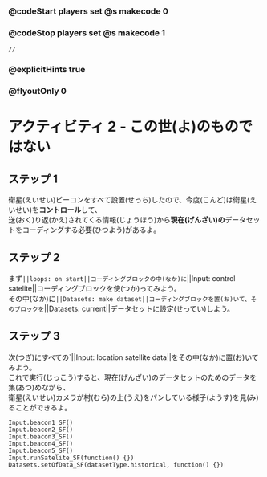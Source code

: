 ### @codeStart players set @s makecode 0
### @codeStop players set @s makecode 1

```template
//
```

### @explicitHints true
### @flyoutOnly 0

# アクティビティ 2 - この世(よ)のものではない

## ステップ 1
衛星(えいせい)ビーコンをすべて設置(せっち)したので、今度(こんど)は衛星(えいせい)を**コントロール**して、<br>
送(おく)り返(かえ)されてくる情報(じょうほう)から**現在(げんざい)の**データセットをコーディングする必要(ひつよう)があるよ。

## ステップ 2 
まず`||loops: on start||コーディングブロックの中(なか)に`||Input: control satelite||コーディングブロックを使(つか)ってみよう。<br>
その中(なか)に`||Datasets: make dataset||コーディングブロックを置(お)いて、そのブロックを`||Datasets: current||データセットに設定(せってい)しよう。

## ステップ 3 
次(つぎ)にすべての`||Input: location satellite data||をその中(なか)に置(お)いてみよう。<br>
これで実行(じっこう)すると、現在(げんざい)のデータセットのためのデータを集(あつ)めながら、<br>
衛星(えいせい)カメラが村(むら)の上(うえ)をパンしている様子(ようす)を見(み)ることができるよ。

```ghost
Input.beacon1_SF()
Input.beacon2_SF()
Input.beacon3_SF()
Input.beacon4_SF()
Input.beacon5_SF()
Input.runSatelite_SF(function() {})
Datasets.setOfData_SF(datasetType.historical, function() {})
```

